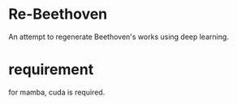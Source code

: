 # Re-Beethoven

An attempt to regenerate Beethoven's works using deep learning.

# requirement

for mamba, cuda is required.
